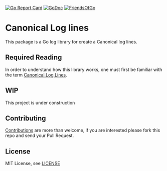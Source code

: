 [![Go Report Card](https://goreportcard.com/badge/github.com/friendsofgo/clog)](https://goreportcard.com/report/github.com/friendsofgo/clog)
[![GoDoc](https://godoc.org/graphql.co/clog?status.svg)](https://godoc.org/github.com/friendsofgo/clog)
[![FriendsOfGo](https://img.shields.io/badge/powered%20by-Friends%20of%20Go-73D7E2.svg)](https://friendsofgo.tech)
# Canonical Log lines

This package is a Go log library for create a Canonical log lines.

## Required Reading

In order to understand how this library works, one must first be familiar with the term [Canonical Log Lines](https://stripe.com/es/blog/canonical-log-lines).

## WIP

This project is under construction

## Contributing

[Contributions](https://github.com/friendsofgo/clog/issues?q=is%3Aissue+is%3Aopen) are more than welcome, if you are interested please fork this repo and send your Pull Request.

## License
 
 MIT License, see [LICENSE](https://github.com/friendsofgo/clog/blob/master/LICENSE)